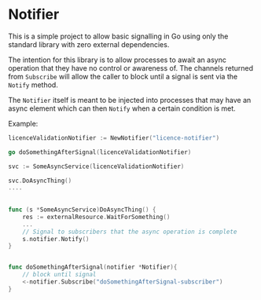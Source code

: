 # Notifier

This is a simple project to allow basic signalling in Go using only the standard library with zero external dependencies.

The intention for this library is to allow processes to await an async operation that they have no control or awareness of.
The channels returned from `Subscribe` will allow the caller to block until a signal is sent via the `Notify` method.

The `Notifier` itself is meant to be injected into processes that may have an async element which can then `Notify` when a certain condition is met.

Example:

```go
licenceValidationNotifier := NewNotifier("licence-notifier")

go doSomethingAfterSignal(licenceValidationNotifier)

svc := SomeAsyncService(licenceValidationNotifier)

svc.DoAsyncThing()
....
	
	
func (s *SomeAsyncService)DoAsyncThing() {
	res := externalResource.WaitForSomething()
	...
	// Signal to subscribers that the async operation is complete
	s.notifier.Notify()
}


func doSomethingAfterSignal(notifier *Notifier){
	// block until signal
	<-notifier.Subscribe("doSomethingAfterSignal-subscriber")
}
```